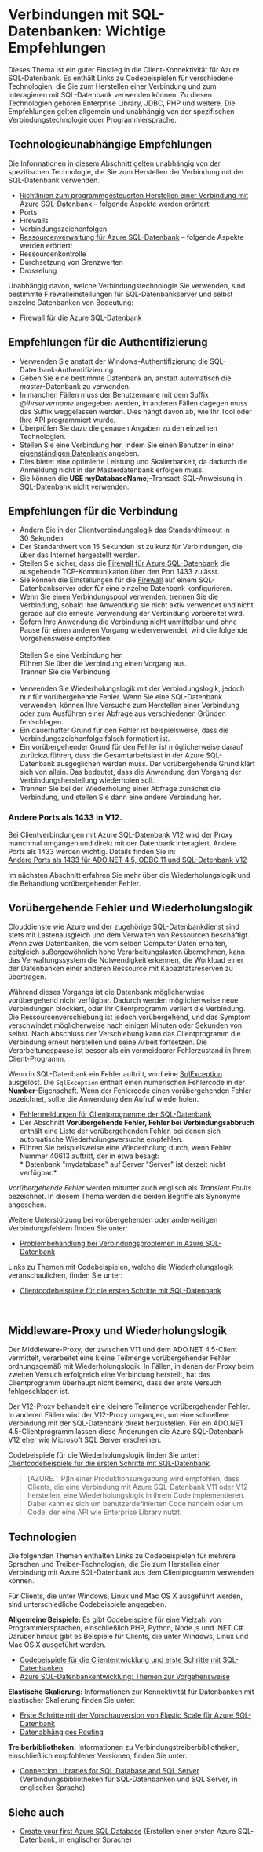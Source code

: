 <properties 
	pageTitle="Verbindungen mit SQL-Datenbanken: Wichtige Empfehlungen" 
	description="Ein Themeneinstieg, der Links und Empfehlungen für Client-Programme für das Aufbauen von Verbindungen mit Azure SQL-Datenbank mit Technologien wie ADO.NET und PHP zusammenfasst." 
	services="sql-database" 
	documentationCenter="" 
	authors="MightyPen" 
	manager="jeffreyg" 
	editor=""/>


<tags 
	ms.service="sql-database" 
	ms.workload="data-management" 
	ms.tgt_pltfrm="na" 
	ms.devlang="na" 
	ms.topic="article" 
	ms.date="08/05/2015" 
	ms.author="genemi"/>


# Verbindungen mit SQL-Datenbanken: Wichtige Empfehlungen


Dieses Thema ist ein guter Einstieg in die Client-Konnektivität für Azure SQL-Datenbank. Es enthält Links zu Codebeispielen für verschiedene Technologien, die Sie zum Herstellen einer Verbindung und zum Interagieren mit SQL-Datenbank verwenden können. Zu diesen Technologien gehören Enterprise Library, JDBC, PHP und weitere. Die Empfehlungen gelten allgemein und unabhängig von der spezifischen Verbindungstechnologie oder Programmiersprache.


## Technologieunabhängige Empfehlungen


Die Informationen in diesem Abschnitt gelten unabhängig von der spezifischen Technologie, die Sie zum Herstellen der Verbindung mit der SQL-Datenbank verwenden.


- [Richtlinien zum programmgesteuerten Herstellen einer Verbindung mit Azure SQL-Datenbank](http://msdn.microsoft.com/library/azure/ee336282.aspx) – folgende Aspekte werden erörtert:
 - Ports
 - Firewalls
 - Verbindungszeichenfolgen
- [Ressourcenverwaltung für Azure SQL-Datenbank](https://msdn.microsoft.com/library/azure/dn338083.aspx) – folgende Aspekte werden erörtert:
 - Ressourcenkontrolle
 - Durchsetzung von Grenzwerten
 - Drosselung


Unabhängig davon, welche Verbindungstechnologie Sie verwenden, sind bestimmte Firewalleinstellungen für SQL-Datenbankserver und selbst einzelne Datenbanken von Bedeutung:


- [Firewall für die Azure SQL-Datenbank](https://msdn.microsoft.com/library/azure/ee621782.aspx)


## Empfehlungen für die Authentifizierung


- Verwenden Sie anstatt der Windows-Authentifizierung die SQL-Datenbank-Authentifizierung.
- Geben Sie eine bestimmte Datenbank an, anstatt automatisch die *master*-Datenbank zu verwenden.
- In manchen Fällen muss der Benutzername mit dem Suffix *@ihrservername* angegeben werden, in anderen Fällen dagegen muss das Suffix weggelassen werden. Dies hängt davon ab, wie Ihr Tool oder Ihre API programmiert wurde.
 - Überprüfen Sie dazu die genauen Angaben zu den einzelnen Technologien.
- Stellen Sie eine Verbindung her, indem Sie einen Benutzer in einer [eigenständigen Datenbank](http://msdn.microsoft.com/library/ff929071.aspx) angeben.
 - Dies bietet eine optimierte Leistung und Skalierbarkeit, da dadurch die Anmeldung nicht in der Masterdatenbank erfolgen muss.
 - Sie können die **USE myDatabaseName;**-Transact-SQL-Anweisung in SQL-Datenbank nicht verwenden.


## Empfehlungen für die Verbindung


- Ändern Sie in der Clientverbindungslogik das Standardtimeout in 30 Sekunden.
 - Der Standardwert von 15 Sekunden ist zu kurz für Verbindungen, die über das Internet hergestellt werden.
- Stellen Sie sicher, dass die [Firewall für Azure SQL-Datenbank](http://msdn.microsoft.com/library/ee621782.aspx) die ausgehende TCP-Kommunikation über den Port 1433 zulässt.
 - Sie können die Einstellungen für die [Firewall](http://msdn.microsoft.com/library/azure/ee621782.aspx) auf einem SQL-Datenbankserver oder für eine einzelne Datenbank konfigurieren.
- Wenn Sie einen [Verbindungspool](http://msdn.microsoft.com/library/8xx3tyca.aspx) verwenden, trennen Sie die Verbindung, sobald Ihre Anwendung sie nicht aktiv verwendet und nicht gerade auf die erneute Verwendung der Verbindung vorbereitet wird.
 - Sofern Ihre Anwendung die Verbindung nicht unmittelbar und ohne Pause für einen anderen Vorgang wiederverwendet, wird die folgende Vorgehensweise empfohlen: <br/><br/>Stellen Sie eine Verbindung her. <br/>Führen Sie über die Verbindung einen Vorgang aus. <br/>Trennen Sie die Verbindung.<br/><br/>
- Verwenden Sie Wiederholungslogik mit der Verbindungslogik, jedoch nur für vorübergehende Fehler. Wenn Sie eine SQL-Datenbank verwenden, können Ihre Versuche zum Herstellen einer Verbindung oder zum Ausführen einer Abfrage aus verschiedenen Gründen fehlschlagen.
 - Ein dauerhafter Grund für den Fehler ist beispielsweise, dass die Verbindungszeichenfolge falsch formatiert ist.
 - Ein vorübergehender Grund für den Fehler ist möglicherweise darauf zurückzuführen, dass die Gesamtarbeitslast in der Azure SQL-Datenbank ausgeglichen werden muss. Der vorübergehende Grund klärt sich von allein. Das bedeutet, dass die Anwendung den Vorgang der Verbindungsherstellung wiederholen soll.
 - Trennen Sie bei der Wiederholung einer Abfrage zunächst die Verbindung, und stellen Sie dann eine andere Verbindung her.


### Andere Ports als 1433 in V12.


Bei Clientverbindungen mit Azure SQL-Datenbank V12 wird der Proxy manchmal umgangen und direkt mit der Datenbank interagiert. Andere Ports als 1433 werden wichtig. Details finden Sie in:<br/> [Andere Ports als 1433 für ADO.NET 4.5, ODBC 11 und SQL-Datenbank V12](sql-database-develop-direct-route-ports-adonet-v12.md)


Im nächsten Abschnitt erfahren Sie mehr über die Wiederholungslogik und die Behandlung vorübergehender Fehler.


## Vorübergehende Fehler und Wiederholungslogik


Clouddienste wie Azure und der zugehörige SQL-Datenbankdienst sind stets mit Lastenausgleich und dem Verwalten von Ressourcen beschäftigt. Wenn zwei Datenbanken, die vom selben Computer Daten erhalten, zeitgleich außergewöhnlich hohe Verarbeitungslasten übernehmen, kann das Verwaltungssystem die Notwendigkeit erkennen, die Workload einer der Datenbanken einer anderen Ressource mit Kapazitätsreserven zu übertragen.


Während dieses Vorgangs ist die Datenbank möglicherweise vorübergehend nicht verfügbar. Dadurch werden möglicherweise neue Verbindungen blockiert, oder Ihr Clientprogramm verliert die Verbindung. Die Ressourcenverschiebung ist jedoch vorübergehend, und das Symptom verschwindet möglicherweise nach einigen Minuten oder Sekunden von selbst. Nach Abschluss der Verschiebung kann das Clientprogramm die Verbindung erneut herstellen und seine Arbeit fortsetzen. Die Verarbeitungspause ist besser als ein vermeidbarer Fehlerzustand in Ihrem Client-Programm.


Wenn in SQL-Datenbank ein Fehler auftritt, wird eine [SqlException](https://msdn.microsoft.com/library/system.data.sqlclient.sqlexception.aspx) ausgelöst. Die `SqlException` enthält einen numerischen Fehlercode in der **Number**-Eigenschaft. Wenn der Fehlercode einen vorübergehenden Fehler bezeichnet, sollte die Anwendung den Aufruf wiederholen.


- [Fehlermeldungen für Clientprogramme der SQL-Datenbank](sql-database-develop-error-messages.md)
 - Der Abschnitt **Vorübergehende Fehler, Fehler bei Verbindungsabbruch** enthält eine Liste der vorübergehenden Fehler, bei denen sich automatische Wiederholungsversuche empfehlen.
 - Führen Sie beispielsweise eine Wiederholung durch, wenn Fehler Nummer 40613 auftritt, der in etwa besagt: <br/>* Datenbank "mydatabase" auf Server "Server" ist derzeit nicht verfügbar.*


*Vorübergehende Fehler* werden mitunter auch englisch als *Transient Faults* bezeichnet. In diesem Thema werden die beiden Begriffe als Synonyme angesehen.


Weitere Unterstützung bei vorübergehenden oder anderweitigen Verbindungsfehlern finden Sie unter:


- [Problembehandlung bei Verbindungsproblemen in Azure SQL-Datenbank](http://support.microsoft.com/kb/2980233/)


Links zu Themen mit Codebeispielen, welche die Wiederholungslogik veranschaulichen, finden Sie unter:


- [Clientcodebeispiele für die ersten Schritte mit SQL-Datenbank](sql-database-develop-quick-start-client-code-samples.md)


<a id="gatewaynoretry" name="gatewaynoretry">&nbsp;</a>


## Middleware-Proxy und Wiederholungslogik


Der Middleware-Proxy, der zwischen V11 und dem ADO.NET 4.5-Client vermittelt, verarbeitet eine kleine Teilmenge vorübergehender Fehler ordnungsgemäß mit Wiederholungslogik. In Fällen, in denen der Proxy beim zweiten Versuch erfolgreich eine Verbindung herstellt, hat das Clientprogramm überhaupt nicht bemerkt, dass der erste Versuch fehlgeschlagen ist.


Der V12-Proxy behandelt eine kleinere Teilmenge vorübergehender Fehler. In anderen Fällen wird der V12-Proxy umgangen, um eine schnellere Verbindung mit der SQL-Datenbank direkt herzustellen. Für ein ADO.NET 4.5-Clientprogramm lassen diese Änderungen die Azure SQL-Datenbank V12 eher wie Microsoft SQL Server erscheinen.


Codebeispiele für die Wiederholungslogik finden Sie unter:<br/> [Clientcodebeispiele für die ersten Schritte mit SQL-Datenbank](sql-database-develop-quick-start-client-code-samples.md).


> [AZURE.TIP]In einer Produktionsumgebung wird empfohlen, dass Clients, die eine Verbindung mit Azure SQL-Datenbank V11 oder V12 herstellen, eine Wiederholungslogik in ihrem Code implementieren. Dabei kann es sich um benutzerdefinierten Code handeln oder um Code, der eine API wie Enterprise Library nutzt.


## Technologien


Die folgenden Themen enthalten Links zu Codebeispielen für mehrere Sprachen und Treiber-Technologien, die Sie zum Herstellen einer Verbindung mit Azure SQL-Datenbank aus dem Clientprogramm verwenden können.


Für Clients, die unter Windows, Linux und Mac OS X ausgeführt werden, sind unterschiedliche Codebeispiele angegeben.


**Allgemeine Beispiele:** Es gibt Codebeispiele für eine Vielzahl von Programmiersprachen, einschließlich PHP, Python, Node.js und .NET C#. Darüber hinaus gibt es Beispiele für Clients, die unter Windows, Linux und Mac OS X ausgeführt werden.


- [Codebeispiele für die Cliententwicklung und erste Schritte mit SQL-Datenbanken](sql-database-develop-quick-start-client-code-samples.md)
- [Azure SQL-Datenbankentwicklung: Themen zur Vorgehensweise](http://msdn.microsoft.com/library/azure/ee621787.aspx)


**Elastische Skalierung:** Informationen zur Konnektivität für Datenbanken mit elastischer Skalierung finden Sie unter:


- [Erste Schritte mit der Vorschauversion von Elastic Scale für Azure SQL-Datenbank](sql-database-elastic-scale-get-started.md)
- [Datenabhängiges Routing](sql-database-elastic-scale-data-dependent-routing.md)


**Treiberbibliotheken:** Informationen zu Verbindungstreiberbibliotheken, einschließlich empfohlener Versionen, finden Sie unter:


- [Connection Libraries for SQL Database and SQL Server](sql-database-libraries.md) (Verbindungsbibliotheken für SQL-Datenbanken und SQL Server, in englischer Sprache)


## Siehe auch


- [Create your first Azure SQL Database](sql-database-get-started.md) (Erstellen einer ersten Azure SQL-Datenbank, in englischer Sprache)

 

<!---HONumber=August15_HO6-->
